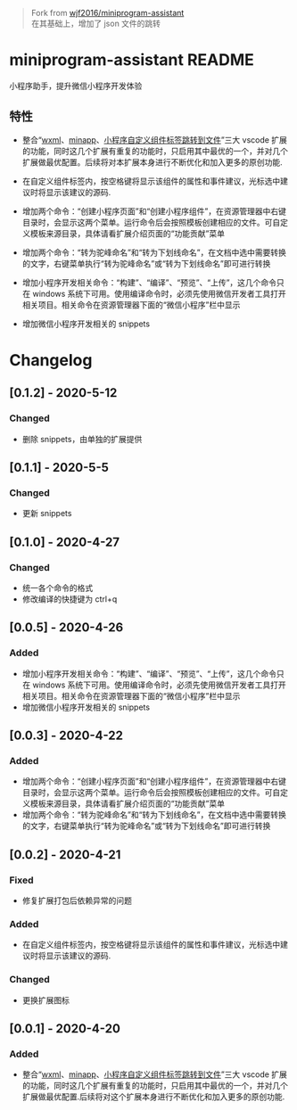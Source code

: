 > Fork from [wjf2016/miniprogram-assistant](https://github.com/wjf2016/miniprogram-assistant)  
> 在其基础上，增加了 json 文件的跳转

# miniprogram-assistant README

小程序助手，提升微信小程序开发体验

## 特性

- 整合“[wxml](https://marketplace.visualstudio.com/items?itemName=cnyballk.wxml-vscode)、[minapp](https://marketplace.visualstudio.com/items?itemName=qiu8310.minapp-vscode)、[小程序自定义组件标签跳转到文件](https://marketplace.visualstudio.com/items?itemName=wjf.minapp-comp-definition)”三大 vscode 扩展的功能，同时这几个扩展有重复的功能时，只启用其中最优的一个，并对几个扩展做最优配置。后续将对本扩展本身进行不断优化和加入更多的原创功能.

- 在自定义组件标签内，按空格键将显示该组件的属性和事件建议，光标选中建议时将显示该建议的源码.

- 增加两个命令：“创建小程序页面”和“创建小程序组件”，在资源管理器中右键目录时，会显示这两个菜单。运行命令后会按照模板创建相应的文件。可自定义模板来源目录，具体请看扩展介绍页面的“功能贡献”菜单

- 增加两个命令：“转为驼峰命名”和“转为下划线命名”，在文档中选中需要转换的文字，右键菜单执行“转为驼峰命名”或“转为下划线命名”即可进行转换

- 增加小程序开发相关命令：“构建”、“编译”、“预览”、“上传”，这几个命令只在 windows 系统下可用。使用编译命令时，必须先使用微信开发者工具打开相关项目。相关命令在资源管理器下面的“微信小程序”栏中显示

- 增加微信小程序开发相关的 snippets

# Changelog

## [0.1.2] - 2020-5-12

### Changed

- 删除 snippets，由单独的扩展提供

## [0.1.1] - 2020-5-5

### Changed

- 更新 snippets

## [0.1.0] - 2020-4-27

### Changed

- 统一各个命令的格式
- 修改编译的快捷键为 ctrl+q

## [0.0.5] - 2020-4-26

### Added

- 增加小程序开发相关命令：“构建”、“编译”、“预览”、“上传”，这几个命令只在 windows 系统下可用。使用编译命令时，必须先使用微信开发者工具打开相关项目。相关命令在资源管理器下面的“微信小程序”栏中显示
- 增加微信小程序开发相关的 snippets

## [0.0.3] - 2020-4-22

### Added

- 增加两个命令：“创建小程序页面”和“创建小程序组件”，在资源管理器中右键目录时，会显示这两个菜单。运行命令后会按照模板创建相应的文件。可自定义模板来源目录，具体请看扩展介绍页面的“功能贡献”菜单
- 增加两个命令：“转为驼峰命名”和“转为下划线命名”，在文档中选中需要转换的文字，右键菜单执行“转为驼峰命名”或“转为下划线命名”即可进行转换

## [0.0.2] - 2020-4-21

### Fixed

- 修复扩展打包后依赖异常的问题

### Added

- 在自定义组件标签内，按空格键将显示该组件的属性和事件建议，光标选中建议时将显示该建议的源码.

### Changed

- 更换扩展图标

## [0.0.1] - 2020-4-20

### Added

- 整合“[wxml](https://marketplace.visualstudio.com/items?itemName=cnyballk.wxml-vscode)、[minapp](https://marketplace.visualstudio.com/items?itemName=qiu8310.minapp-vscode)、[小程序自定义组件标签跳转到文件](https://marketplace.visualstudio.com/items?itemName=wjf.minapp-comp-definition)”三大 vscode 扩展的功能，同时这几个扩展有重复的功能时，只启用其中最优的一个，并对几个扩展做最优配置.后续将对这个扩展本身进行不断优化和加入更多的原创功能.
